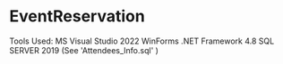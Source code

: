 # EventReservation 

 Tools Used:
 MS Visual Studio 2022
 WinForms .NET Framework 4.8
 SQL SERVER 2019 (See 'Attendees_Info.sql' )
